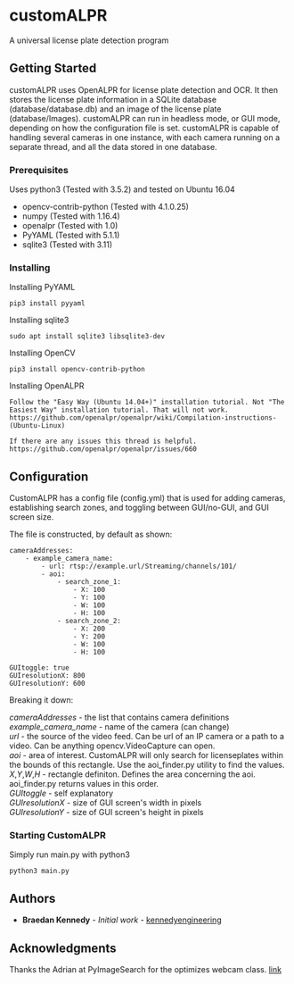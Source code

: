# customALPR

A universal license plate detection program

## Getting Started

customALPR uses OpenALPR for license plate detection and OCR. It then stores the license plate information
in a SQLite database (database/database.db) and an image of the license plate (database/Images). customALPR can run in headless mode, or GUI mode, depending on
how the configuration file is set. customALPR is capable of handling several cameras in one instance, with each camera running on a 
separate thread, and all the data stored in one database.

### Prerequisites

Uses python3 (Tested with 3.5.2) and tested on Ubuntu 16.04

 - opencv-contrib-python (Tested with 4.1.0.25)
 - numpy		 (Tested with 1.16.4)
 - openalpr		 (Tested with 1.0)	
 - PyYAML		 (Tested with 5.1.1)
 - sqlite3		 (Tested with 3.11)

### Installing

Installing PyYAML
```
pip3 install pyyaml
```

Installing sqlite3
```
sudo apt install sqlite3 libsqlite3-dev
```

Installing OpenCV
```
pip3 install opencv-contrib-python
```

Installing OpenALPR
```
Follow the "Easy Way (Ubuntu 14.04+)" installation tutorial. Not "The Easiest Way" installation tutorial. That will not work.
https://github.com/openalpr/openalpr/wiki/Compilation-instructions-(Ubuntu-Linux)
```
```
If there are any issues this thread is helpful. https://github.com/openalpr/openalpr/issues/660
```

## Configuration

CustomALPR has a config file (config.yml) that is used for adding cameras, establishing search zones, and toggling between GUI/no-GUI, and GUI screen size.

The file is constructed, by default as shown:
```
cameraAddresses:
	- example_camera_name:
		- url: rtsp://example.url/Streaming/channels/101/
		- aoi:
			- search_zone_1:
				- X: 100
				- Y: 100
				- W: 100
				- H: 100
			- search_zone_2:
				- X: 200
				- Y: 200
				- W: 100
				- H: 100

GUItoggle: true
GUIresolutionX: 800
GUIresolutionY: 600
```
Breaking it down:

*cameraAddresses* - the list that contains camera definitions <br />
*example_camera_name* - name of the camera (can change) <br />
*url* - the source of the video feed. Can be url of an IP camera or a path to a video. Can be anything opencv.VideoCapture can open. <br />
*aoi* - area of interest. CustomALPR will only search for licenseplates within the bounds of this rectangle. Use the aoi_finder.py utility to find the values. <br />
*X*,*Y*,*W*,*H* - rectangle definiton. Defines the area concerning the aoi. aoi_finder.py returns values in this order. <br />
*GUItoggle* - self explanatory <br />
*GUIresolutionX* - size of GUI screen's width in pixels <br />
*GUIresolutionY* - size of GUI screen's height in pixels <br />

### Starting CustomALPR

Simply run main.py with python3
```
python3 main.py
```
## Authors

* **Braedan Kennedy** - *Initial work* - [kennedyengineering](https://github.com/kennedyengineering)

## Acknowledgments

Thanks the Adrian at PyImageSearch for the optimizes webcam class. [link](https://www.pyimagesearch.com/2015/12/21/increasing-webcam-fps-with-python-and-opencv/)
